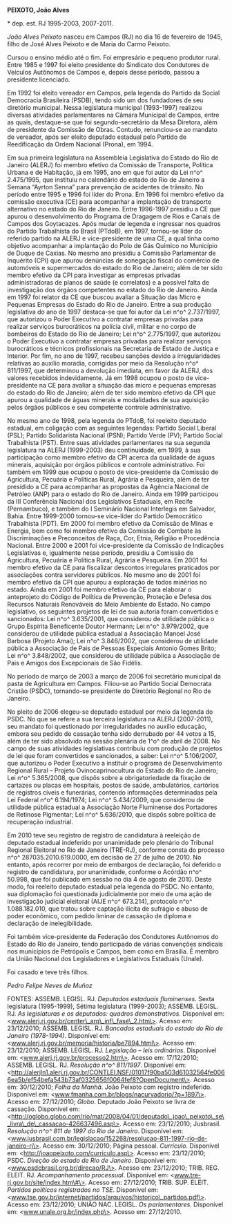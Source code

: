 **PEIXOTO, João Alves**

\* dep. est. RJ 1995-2003, 2007-2011.

*João Alves Peixoto* nasceu em Campos (RJ) no dia 16 de fevereiro de
1945, filho de José Alves Peixoto e de Maria do Carmo Peixoto.

Cursou o ensino médio até o fim. Foi empresário e pequeno produtor
rural. Entre 1985 e 1997 foi eleito presidente do Sindicato dos
Condutores de Veículos Autônomos de Campos e, depois desse período,
passou a presidente licenciado.

Em 1992 foi eleito vereador em Campos, pela legenda do Partido da Social
Democracia Brasileira (PSDB), tendo sido um dos fundadores de seu
diretório municipal. Nessa legislatura municipal (1993-1997) realizou
diversas atividades parlamentares na Câmara Municipal de Campos, entre
as quais, destaque-se que foi segundo-secretário da Mesa Diretora, além
de presidente da Comissão de Obras. Contudo, renunciou-se ao mandato de
vereador, após ser eleito deputado estadual pelo Partido de Reedificação
da Ordem Nacional (Prona), em 1994.

Em sua primeira legislatura na Assembleia Legislativa do Estado do Rio
de Janeiro (ALERJ) foi membro efetivo da Comissão de Transporte,
Política Urbana e de Habitação, já em 1995, ano em que foi autor da Lei
n^o^ 2.475/1995, que instituiu no calendário do estado do Rio de Janeiro
a Semana “Ayrton Senna” para prevenção de acidentes de trânsito. No
período entre 1995 e 1996 foi líder do Prona. Em 1996 foi membro efetivo
da comissão executiva (CE) para acompanhar a implantação de transporte
alternativo no estado do Rio de Janeiro. Entre 1996-1997 presidiu a CE
que apurou o desenvolvimento do Programa de Dragagem de Rios e Canais de
Campos dos Goytacazes. Após mudar de legenda e ingressar nos quadros do
Partido Trabalhista do Brasil (PTdoB), em 1997, tornou-se líder do
referido partido na ALERJ e vice-presidente de uma CE, a qual tinha como
objetivo acompanhar a implantação do Polo de Gás Químico no Município de
Duque de Caxias. No mesmo ano presidiu a Comissão Parlamentar de
Inquérito (CPI) que apurou denúncias de sonegação fiscal do comércio de
automóveis e supermercados do estado do Rio de Janeiro; além de ter sido
membro efetivo da CPI para investigar as empresas privadas
administradoras de planos de saúde (e correlatos) e a possível falta de
investigação dos órgãos competentes no estado do Rio de Janeiro. Ainda
em 1997 foi relator da CE que buscou avaliar a Situação das Micro e
Pequenas Empresas do Estado do Rio de Janeiro. Entre a sua produção
legislativa do ano de 1997 destaca-se que foi autor da Lei n^o^
2.737/1997, que autorizou o Poder Executivo a contratar empresas
privadas para realizar serviços burocráticos na polícia civil, militar e
no corpo de bombeiros do Estado do Rio de Janeiro; Lei n^o^ 2.775/1997,
que autorizou o Poder Executivo a contratar empresas privadas para
realizar serviços burocráticos e técnicos profissionais na Secretaria de
Estado de Justiça e Interior. Por fim, no ano de 1997, recebeu sanções
devido a irregularidades relativas ao auxílio moradia, corrigidas por
meio da Resolução n^o^ 811/1997, que determinou a devolução imediata, em
favor da ALERJ, dos valores recebidos indevidamente. Já em 1998 ocupou o
posto de vice-presidente na CE para avaliar a situação das micro e
pequenas empresas do estado do Rio de Janeiro; além de ter sido membro
efetivo da CPI que apurou a qualidade de águas minerais e modalidades de
sua aquisição pelos órgãos públicos e seu competente controle
administrativo.

No mesmo ano de 1998, pela legenda do PTdoB, foi reeleito deputado
estadual, em coligação com as seguintes legendas: Partido Social Liberal
(PSL); Partido Solidarista Nacional (PSN); Partido Verde (PV); Partido
Social Trabalhista (PST). Entre suas atividades parlamentares na sua
segunda legislatura na ALERJ (1999-2003) deu continuidade, em 1999, à
sua participação como membro efetivo da CPI acerca da qualidade de águas
minerais, aquisição por órgãos públicos e controle administrativo. Foi
também em 1999 que ocupou o posto de vice-presidente da Comissão de
Agricultura, Pecuária e Políticas Rural, Agrária e Pesqueira, além de
ter presidido a CE para acompanhar as propostas da Agência Nacional de
Petróleo (ANP) para o estado do Rio de Janeiro. Ainda em 1999 participou
da III Conferência Nacional dos Legislativos Estaduais, em Recife
(Pernambuco), e também do I Seminário Nacional Interlegis em Salvador,
Bahia. Entre 1999-2000 tornou-se vice-líder do Partido Democrático
Trabalhista (PDT). Em 2000 foi membro efetivo da Comissão de Minas e
Energia, bem como foi membro efetivo da Comissão de Combate às
Discriminações e Preconceitos de Raça, Cor, Etnia, Religião e
Procedência Nacional. Entre 2000 e 2001 foi vice-presidente da Comissão
de Indicações Legislativas e, igualmente nesse período, presidiu a
Comissão de Agricultura, Pecuária e Política Rural, Agrária e Pesqueira.
Em 2001 foi membro efetivo da CE para fiscalizar descontos irregulares
praticados por associações contra servidores públicos. No mesmo ano de
2001 foi membro efetivo da CPI que apurou a exploração de todos minérios
no estado. Ainda em 2001 foi membro efetivo da CE para elaborar o
anteprojeto do Código de Política de Prevenção, Proteção e Defesa dos
Recursos Naturais Renováveis do Meio Ambiente do Estado. No campo
legislativo, os seguintes projetos de lei de sua autoria foram
convertidos e sancionados: Lei n^o^ 3.635/2001, que considerou de
utilidade pública o Grupo Espírita Beneficente Doutor Hermann; Lei n^o^
3.979/2002, que considerou de utilidade pública estadual a Associação
Manoel José Barbosa (Projeto Amai); Lei n^o^ 3.846/2002, que considerou
de utilidade pública a Associação de Pais de Pessoas Especiais Antonio
Gomes Brito; Lei n^o^ 3.848/2002, que considerou de utilidade pública a
Associação de Pais e Amigos dos Excepcionais de São Fidélis.

No período de março de 2003 a março de 2006 foi secretário municipal da
pasta de Agricultura em Campos. Filiou-se ao Partido Social Democrata
Cristão (PSDC), tornando-se presidente do Diretório Regional no Rio de
Janeiro.

No pleito de 2006 elegeu-se deputado estadual por meio da legenda do
PSDC. No que se refere a sua terceira legislatura na ALERJ (2007-2011),
seu mandato foi questionado por irregularidades no auxílio educação,
embora seu pedido de cassação tenha sido derrubado por 44 votos a 15,
além de ter sido absolvido na sessão plenária de 1^o^ de abril de 2008.
No campo de suas atividades legislativas contribuiu com produção de
projetos de lei que foram convertidos e sancionados, a saber: Lei n^o^
5.106/2007, que autorizou o Poder Executivo a instituir o programa de
Desenvolvimento Regional Rural – Projeto Ovinocaprinocultura do Estado
do Rio de Janeiro; Lei n^o^ 5.365/2008, que dispôs sobre a
obrigatoriedade da fixação de cartazes ou placas em hospitais, postos de
saúde, ambulatórios, cartórios de registros cíveis e funerárias,
contendo informações determinadas pela Lei Federal n^o^ 6.194/1974; Lei
n^o^ 5.434/2009, que considerou de utilidade pública estadual a
Associação Norte Fluminense dos Portadores de Retinose Pigmentar; Lei
n^o^ 5.636/2010, que dispôs sobre política de recuperação industrial.

Em 2010 teve seu registro de registro de candidatura à reeleição de
deputado estadual indeferido por unanimidade pelo plenário do Tribunal
Regional Eleitoral no Rio de Janeiro (TRE-RJ), conforme consta do
processo n^o^ 287035.2010.619.0000, em decisão de 27 de julho de 2010.
No entanto, após recorrer por meio de embargos de declaração, foi
deferido o registro de candidatura, por unanimidade, conforme o Acórdão
n^o^ 50.998, que foi publicado em sessão no dia 4 de agosto de 2010.
Deste modo, foi reeleito deputado estadual pela legenda do PSDC. No
entanto, sua diplomação foi questionada judicialmente por meio de uma
ação de investigação judicial eleitoral (AIJE n^o^ 673.214), protocolo
n^o^ 1.088.182.010, que tratou sobre captação ilícita de sufrágio e
abuso de poder econômico, com pedido liminar de cassação de diploma e
declaração de inelegibilidade.

Foi também vice-presidente da Federação dos Condutores Autônomos do
Estado do Rio de Janeiro, tendo participado de várias convenções
sindicais nos municípios de Petrópolis e Campos, bem como em Brasília. É
membro da União Nacional dos Legisladores e Legislativos Estaduais
(Unale).

Foi casado e teve três filhos.

*Pedro Felipe Neves de Muñoz*

FONTES: ASSEMB. LEGISL. RJ. *Deputados estaduais fluminenses*. Sexta
legislatura (1995-1999), Sétima legislatura (1999-2003); ASSEMB. LEGISL.
RJ. *As* *legislaturas e os deputados: quadros demonstrativos*.
Disponível em: \<www.alerj.rj.gov.br/center\_arq\_inf\_fase\_2.htm\>.
Acesso em: 23/12/2010; ASSEMB. LEGISL. RJ. *Bancadas estaduais do estado
do Rio de Janeiro (1978-1994)*. Disponível em:
\<www.alerj.rj.gov.br/memoria/historia/be7894.html\>. Acesso em:
23/12/2010; ASSEMB. LEGISL. RJ. *Legislação* *–* *leis ordinárias*.
Disponível em: \<www.alerj.rj.gov.br/processo2.htm\>. Acesso em:
17/12/2010; ASSEMB. LEGISL. RJ. *Resolução n^o^ 811/1997*. Disponível
em:
\<http://alerjln1.alerj.rj.gov.br/CONTLEI.NSF/01017f90ba503d61032564fe0066ea5b/ef54befa543b73af0325656f0064fef8?OpenDocument\>.
Acesso em: 30/12/2010; *Folha da Manhã*. João Peixoto com registro
indeferido. Disponível em:
\<www.fmanha.com.br/blogs/nacurvadorio/?p=1897\>. Acesso em: 27/12/2010;
*Globo*. Deputado João Peixoto se livra de cassação. Disponível em:
\<http://oglobo.globo.com/rio/mat/2008/04/01/deputado\_joao\_peixoto\_se\_livra\_de\_cassacao-426637496.asp\>.
Acesso em: 23/12/2010; Jusbrasil. *Resolução n^o^ 811 de 1997 do Rio de
Janeiro*. Disponível em:
\<www.jusbrasil.com.br/legislacao/152268/resolucao-811-1997-rio-de-janeiro-rj\>.
Acesso em: 30/12/2010; Página pessoal. *Currículo*. Disponível em:
\<http://joaopeixoto.com/curriculo.asp\>. Acesso em: 23/12/2010; PSDC.
*Direção do estado de Rio de Janeiro*. Disponível em:
\<www.psdcbrasil.org.br/direcao/RJ\>. Acesso em: 23/12/2010; TRIB. REG.
ELEIT. RJ. *Acompanhamento processual*. Disponível em:
\<www.tre-rj.gov.br/site/index.htm\#\>. Acesso em: 27/12/2010; TRIB.
SUP. ELEIT. *Partidos políticos registrados no TSE*. Disponível em:
\<www.tse.gov.br/internet/partidos/arquivos/historico\_partidos.pdf\>.
Acesso em: 23/12/2010; UNIÃO NAC. LEGISL. *Os parlamentares*. Disponível
em: \<www.unale.org.br/index.php\>. Acesso em: 27/12/2010.
